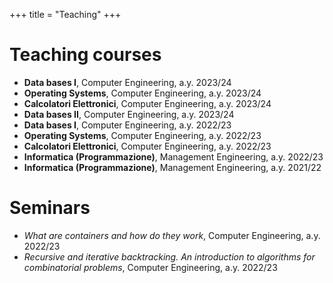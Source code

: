 +++
title = "Teaching"
+++
# Teaching courses

- **Data bases I**, Computer Engineering, a.y. 2023/24
- **Operating Systems**, Computer Engineering, a.y. 2023/24
- **Calcolatori Elettronici**, Computer Engineering, a.y. 2023/24
- **Data bases II**, Computer Engineering, a.y. 2023/24
- **Data bases I**, Computer Engineering, a.y. 2022/23
- **Operating Systems**, Computer Engineering, a.y. 2022/23
- **Calcolatori Elettronici**, Computer Engineering, a.y. 2022/23
- **Informatica (Programmazione)**, Management Engineering, a.y. 2022/23
- **Informatica (Programmazione)**, Management Engineering, a.y. 2021/22

# Seminars

- *What are containers and how do they work*, Computer Engineering, a.y. 2022/23
- *Recursive and iterative backtracking. An introduction to algorithms for combinatorial problems*, Computer Engineering, a.y. 2022/23
